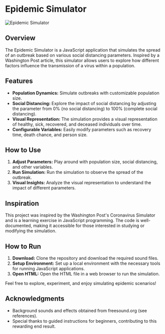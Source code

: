 # Epidemic Simulator

![Epidemic Simulator](link_to_an_image_or_gif)

## Overview

The Epidemic Simulator is a JavaScript application that simulates the spread of an outbreak based on various social distancing parameters. Inspired by a Washington Post article, this simulator allows users to explore how different factors influence the transmission of a virus within a population.

## Features

- **Population Dynamics:** Simulate outbreaks with customizable population size.
- **Social Distancing:** Explore the impact of social distancing by adjusting the parameter from 0% (no social distancing) to 100% (complete social distancing).
- **Visual Representation:** The simulation provides a visual representation of healthy, sick, recovered, and deceased individuals over time.
- **Configurable Variables:** Easily modify parameters such as recovery time, death chance, and person size.

## How to Use

1. **Adjust Parameters:** Play around with population size, social distancing, and other variables.
2. **Run Simulation:** Run the simulation to observe the spread of the outbreak.
3. **Visual Insights:** Analyze the visual representation to understand the impact of different parameters.

## Inspiration

This project was inspired by the Washington Post's Coronavirus Simulator and is a learning exercise in JavaScript programming. The code is well-documented, making it accessible for those interested in studying or modifying the simulation.

## How to Run

1. **Download:** Clone the repository and download the required sound files.
2. **Setup Environment:** Set up a local environment with the necessary tools for running JavaScript applications.
3. **Open HTML:** Open the HTML file in a web browser to run the simulation.

Feel free to explore, experiment, and enjoy simulating epidemic scenarios!

## Acknowledgments

- Background sounds and effects obtained from freesound.org (see references).
- Special thanks to guided instructions for beginners, contributing to this rewarding end result.
